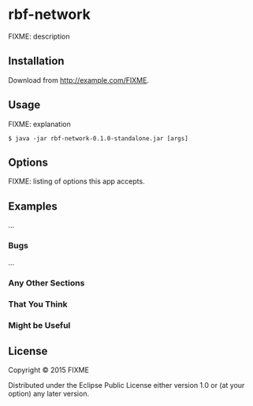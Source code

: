 # rbf-network

FIXME: description

## Installation

Download from http://example.com/FIXME.

## Usage

FIXME: explanation

    $ java -jar rbf-network-0.1.0-standalone.jar [args]

## Options

FIXME: listing of options this app accepts.

## Examples

...

### Bugs

...

### Any Other Sections
### That You Think
### Might be Useful

## License

Copyright © 2015 FIXME

Distributed under the Eclipse Public License either version 1.0 or (at
your option) any later version.
